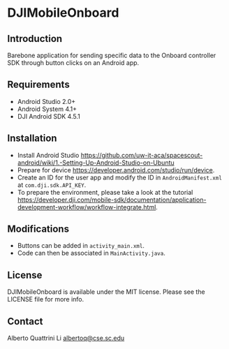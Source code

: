 # DJIMobileOnboard

## Introduction

Barebone application for sending specific data to the Onboard controller SDK
through button clicks on an Android app.

## Requirements

 - Android Studio 2.0+
 - Android System 4.1+
 - DJI Android SDK 4.5.1

## Installation
 - Install Android Studio <https://github.com/uw-it-aca/spacescout-android/wiki/1.-Setting-Up-Android-Studio-on-Ubuntu>
 - Prepare for device <https://developer.android.com/studio/run/device>.
 - Create an ID for the user app and modify the ID in `AndroidManifest.xml` at `com.dji.sdk.API_KEY`.
 - To prepare the environment, please take a look at the tutorial <https://developer.dji.com/mobile-sdk/documentation/application-development-workflow/workflow-integrate.html>.

## Modifications

 - Buttons can be added in `activity_main.xml`.
 - Code can then be associated in `MainActivity.java`.

## License

DJIMobileOnboard is available under the MIT license. Please see the LICENSE file for more info.

## Contact

Alberto Quattrini Li <albertoq@cse.sc.edu>
